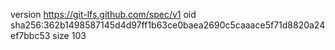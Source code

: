 version https://git-lfs.github.com/spec/v1
oid sha256:362b1498587145d4d97ff1b63ce0baea2690c5caaace5f71d8820a24ef7bbc53
size 103
